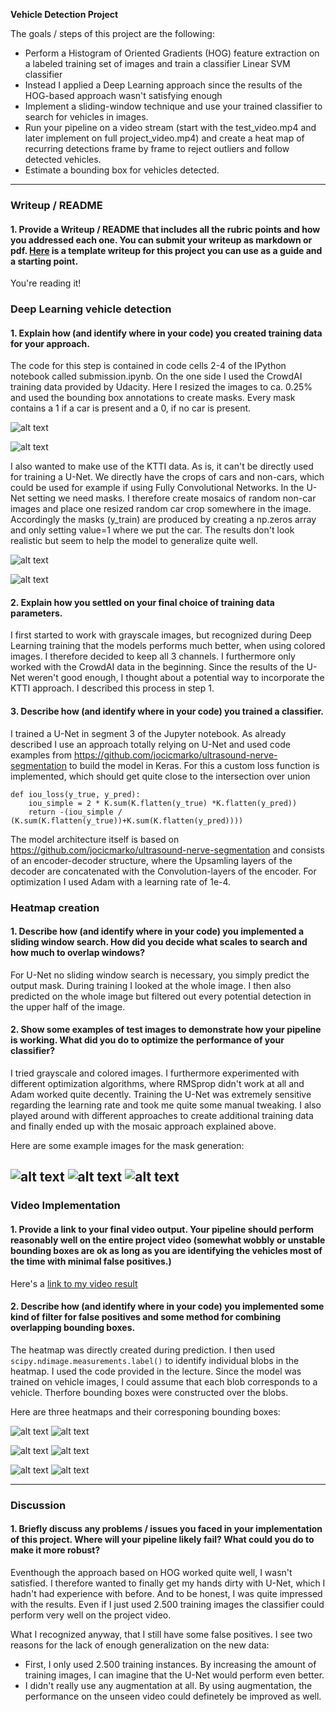 **Vehicle Detection Project**

The goals / steps of this project are the following:

* Perform a Histogram of Oriented Gradients (HOG) feature extraction on a labeled training set of images and train a classifier Linear SVM classifier
* Instead I applied a Deep Learning approach since the results of the HOG-based approach wasn't satisfying enough
* Implement a sliding-window technique and use your trained classifier to search for vehicles in images.
* Run your pipeline on a video stream (start with the test_video.mp4 and later implement on full project_video.mp4) and create a heat map of recurring detections frame by frame to reject outliers and follow detected vehicles.
* Estimate a bounding box for vehicles detected.

[//]: # (Image References)
[image1]: ./examples/mosaic_1.png
[image2]: ./examples/mosaic_2.png
[image3]: ./examples/masked_picture_1.png
[image4]: ./examples/masked_picture_2.png
[image5]: ./examples/mask_1.png
[image6]: ./examples/mask_2.png
[image7]: ./examples/mask_3.png
[image8]: ./examples/detection_1.png
[image9]: ./examples/detection_2.png
[image10]: ./examples/detection_3.png
[video1]: ./final_submission.mp4

---
### Writeup / README

#### 1. Provide a Writeup / README that includes all the rubric points and how you addressed each one.  You can submit your writeup as markdown or pdf.  [Here](https://github.com/udacity/CarND-Vehicle-Detection/blob/master/writeup_template.md) is a template writeup for this project you can use as a guide and a starting point.

You're reading it!

### Deep Learning vehicle detection

#### 1. Explain how (and identify where in your code) you created training data for your approach.

The code for this step is contained in code cells 2-4 of the IPython notebook called submission.ipynb.
On the one side I used the CrowdAI training data provided by Udacity. Here I resized the images to ca. 0.25% and used the bounding box annotations to create masks. Every mask contains a 1 if a car is present and a 0, if no car is present.

![alt text][image3]

![alt text][image4]

I also wanted to make use of the KTTI data. As is, it can't be directly used for training a U-Net. We directly have the crops of cars and non-cars, which could be used for example if using Fully Convolutional Networks. In the U-Net setting we need masks. I therefore create mosaics of random non-car images and place one resized random car crop somewhere in the image. Accordingly the masks (y_train) are produced by creating a np.zeros array and only setting value=1 where we put the car. The results don't look realistic but seem to help the model to generalize quite well.

![alt text][image1]

![alt text][image2]

#### 2. Explain how you settled on your final choice of training data parameters.

I first started to work with grayscale images, but recognized during Deep Learning training that the models performs much better, when using colored images. I therefore decided to keep all 3 channels.
I furthermore only worked with the CrowdAI data in the beginning. Since the results of the U-Net weren't good enough, I thought about a potential way to incorporate the KTTI approach. I described this process in step 1.

#### 3. Describe how (and identify where in your code) you trained a classifier.

I trained a U-Net in segment 3 of the Jupyter notebook. As already described I use an approach totally relying on U-Net and used code examples from https://github.com/jocicmarko/ultrasound-nerve-segmentation to build the model in Keras. For this a custom loss function is implemented, which should get quite close to the intersection over union

```
def iou_loss(y_true, y_pred):
    iou_simple = 2 * K.sum(K.flatten(y_true) *K.flatten(y_pred))
    return -(iou_simple / (K.sum(K.flatten(y_true))+K.sum(K.flatten(y_pred))))
```

The model architecture itself is based on https://github.com/jocicmarko/ultrasound-nerve-segmentation and consists of an encoder-decoder structure, where the Upsamling layers of the decoder are concatenated with the Convolution-layers of the encoder. For optimization I used Adam with a learning rate of 1e-4.

### Heatmap creation

#### 1. Describe how (and identify where in your code) you implemented a sliding window search.  How did you decide what scales to search and how much to overlap windows?

For U-Net no sliding window search is necessary, you simply predict the output mask. During training I looked at the whole image. I then also predicted on the whole image but filtered out every potential detection in the upper half of the image.


#### 2. Show some examples of test images to demonstrate how your pipeline is working.  What did you do to optimize the performance of your classifier?

I tried grayscale and colored images. I furthermore experimented with different optimization algorithms, where RMSprop didn't work at all and Adam worked quite decently. Training the U-Net was extremely sensitive regarding the learning rate and took me quite some manual tweaking. I also played around with different approaches to create additional training data and finally ended up with the mosaic approach explained above.

Here are some example images for the mask generation:

![alt text][image5]
![alt text][image6]
![alt text][image7]
---

### Video Implementation

#### 1. Provide a link to your final video output.  Your pipeline should perform reasonably well on the entire project video (somewhat wobbly or unstable bounding boxes are ok as long as you are identifying the vehicles most of the time with minimal false positives.)
Here's a [link to my video result](./project_video.mp4)


#### 2. Describe how (and identify where in your code) you implemented some kind of filter for false positives and some method for combining overlapping bounding boxes.

The heatmap was directly created during prediction.  I then used `scipy.ndimage.measurements.label()` to identify individual blobs in the heatmap. I used the code provided in the lecture. Since the model was trained on vehicle images, I could assume that each blob corresponds to a vehicle. Therfore bounding boxes were constructed over the blobs.

Here are three heatmaps and their corresponing bounding boxes:

![alt text][image8]
![alt text][image5]

![alt text][image9]
![alt text][image6]

![alt text][image10]
![alt text][image7]

---

### Discussion

#### 1. Briefly discuss any problems / issues you faced in your implementation of this project.  Where will your pipeline likely fail?  What could you do to make it more robust?

Eventhough the approach based on HOG worked quite well, I wasn't satisfied. I therefore wanted to finally get my hands dirty with U-Net, which I hadn't had experience with before. And to be honest, I was quite impressed with the results. Even if I just used 2.500 training images the classifier could perform very well on the project video.

What I recognized anyway, that I still have some false positives. I see two reasons for the lack of enough generalization on the new data:
- First, I only used 2.500 training instances. By increasing the amount of training images, I can imagine that the U-Net would perform even better.
- I didn't really use any augmentation at all. By using augmentation, the performance on the unseen video could definetely be improved as well.
